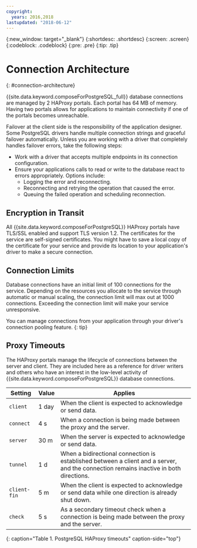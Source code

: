 ```yaml
---
copyright:
  years: 2016,2018
lastupdated: "2018-06-12"
---
```


{:new_window: target="_blank"}
{:shortdesc: .shortdesc}
{:screen: .screen}
{:codeblock: .codeblock}
{:pre: .pre}
{:tip: .tip}

# Connection Architecture
{: #connection-architecture}

{{site.data.keyword.composeForPostgreSQL_full}} database connections are managed by 2 HAProxy portals. Each portal has 64 MB of memory. Having two portals allows for applications to maintain connectivity if one of the portals becomes unreachable.

Failover at the client side is the responsibility of the application designer. Some PostgreSQL drivers handle multiple connection strings and graceful failover automatically. Unless you are working with a driver that completely handles failover errors, take the following steps:

* Work with a driver that accepts multiple endpoints in its connection configuration.
* Ensure your applications calls to read or write to the database react to errors appropriately. Options include:
  + Logging the error and reconnecting.
  + Reconnecting and retrying the operation that caused the error.
  + Queuing the failed operation and scheduling reconnection.

## Encryption in Transit

All {{site.data.keyword.composeForPostgreSQL}} HAProxy portals have TLS/SSL enabled and support TLS version 1.2. The certificates for the service are self-signed certificates. You might have to save a local copy of the certificate for your service and provide its location to your application's driver to make a secure connection.

## Connection Limits

Database connections have an initial limit of 100 connections for the service. Depending on the resources you allocate to the service through automatic or manual scaling, the connection limit will max out at 1000 connections. Exceeding the connection limit will make your service unresponsive.

You can manage connections from your application through your driver's connection pooling feature.
{: tip}

## Proxy Timeouts

The HAProxy portals manage the lifecycle of connections between the server and client. They are included here as a reference for driver writers and others who have an interest in the low-level activity of {{site.data.keyword.composeForPostgreSQL}} database connections.

Setting | Value | Applies
----------|-----------|-----------
`client` | 1 day | When the client is expected to acknowledge or send data.
`connect` | 4 s | When a connection is being made between the proxy and the server.
`server` | 30 m | When the server is expected to acknowledge or send data.
`tunnel` | 1 d | When a bidirectional connection is established between a client and a server, and the connection remains inactive in both directions.
`client-fin` | 5 m | When the client is expected to acknowledge or send data while one direction is already shut down.
`check` | 5 s | As a secondary timeout check when a connection is being made between the proxy and the server.

{: caption="Table 1. PostgreSQL HAProxy timeouts" caption-side="top"}
